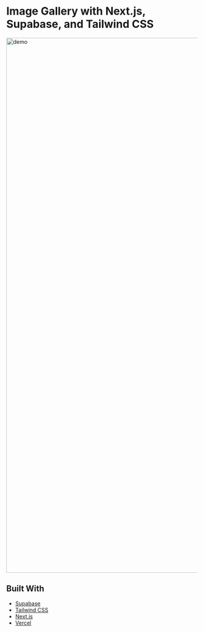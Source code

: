 

# Image Gallery with Next.js, Supabase, and Tailwind CSS



<img width="1406" height="auto" alt="demo" src="../public/gallerydemo%20(1).png">

## Built With

- [Supabase](https://supabase.com)
- [Tailwind CSS](https://tailwindcss.com)
- [Next.js](https://nextjs.org)
- [Vercel](https://vercel.com)
